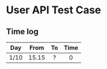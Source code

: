 # User API Test Case

## Time log

| Day | From    | To    | Time |
| :---:   | :---: | :---: | :---: |
| 1/10 | 15.15   | ?   | 0 |

